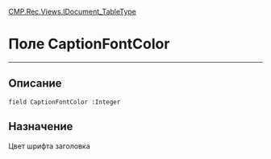 ﻿---
Link: CMP.Rec.Views.IDocument_TableType.@CaptionFontColor
---

<!---  Навигация
[Имя проекта](#) :
-->
[CMP.Rec.Views.IDocument_TableType](Default)

# Поле CaptionFontColor
---

## Описание

    field CaptionFontColor :Integer

<!--
## Аргументы{#Args}

### Аргумент1

Описание аргумента 1
-->

## Назначение

Цвет шрифта заголовка

<!--
## Пример

    CaptionFontColor...
-->

